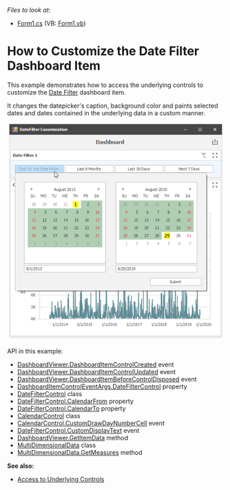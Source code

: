 <!-- default file list -->
*Files to look at*:

* [Form1.cs](./CS/DateFilter_Customization/Form1.cs) (VB: [Form1.vb](./VB/DateFilter_Customization/Form1.vb))
<!-- default file list end -->

# How to Customize the Date Filter Dashboard Item

This example demonstrates how to access the underlying controls to customize the [Date Filter](https://docs.devexpress.com/Dashboard/400675) dashboard item.

It changes the datepicker's caption, background color and paints selected dates and dates contained in the underlying data in a custom manner.

![screenshot](images/screenshot.png)

API in this example:

* [DashboardViewer.DashboardItemControlCreated](https://docs.devexpress.com/Dashboard/DevExpress.DashboardWin.DashboardViewer.DashboardItemControlCreated) event
* [DashboardViewer.DashboardItemControlUpdated](https://docs.devexpress.com/Dashboard/DevExpress.DashboardWin.DashboardViewer.DashboardItemControlUpdated) event
* [DashboardViewer.DashboardItemBeforeControlDisposed](https://docs.devexpress.com/Dashboard/DevExpress.DashboardWin.DashboardViewer.DashboardItemBeforeControlDisposed) event
* [DashboardItemControlEventArgs.DateFilterControl](https://docs.devexpress.com/Dashboard/DevExpress.DashboardWin.DashboardItemControlEventArgs.DateFilterControl) property
* [DateFilterControl](https://docs.devexpress.com/Dashboard/DevExpress.DashboardWin.DateFilterControl) class
* [DateFilterControl.CalendarFrom](https://docs.devexpress.com/Dashboard/DevExpress.DashboardWin.DateFilterControl.CalendarFrom) property
* [DateFilterControl.CalendarTo](https://docs.devexpress.com/Dashboard/DevExpress.DashboardWin.DateFilterControl.CalendarTo) property
* [CalendarControl](https://docs.devexpress.com/WindowsForms/DevExpress.XtraEditors.Controls.CalendarControl) class
* [CalendarControl.CustomDrawDayNumberCell](https://docs.devexpress.com/WindowsForms/DevExpress.XtraEditors.Controls.CalendarControlBase.CustomDrawDayNumberCell) event
* [DateFilterControl.CustomDisplayText](https://docs.devexpress.com/Dashboard/DevExpress.DashboardWin.DateFilterControl.CustomDisplayText) event
* [DashboardViewer.GetItemData](https://docs.devexpress.com/Dashboard/DevExpress.DashboardWin.DashboardViewer.GetItemData(System.String)) method
* [MultiDimensionalData](https://docs.devexpress.com/Dashboard/DevExpress.DashboardCommon.ViewerData.MultiDimensionalData) class
* [MultiDimensionalData.GetMeasures](https://docs.devexpress.com/Dashboard/DevExpress.DashboardCommon.ViewerData.MultiDimensionalData.GetMeasures) method




**See also:**

* [Access to Underlying Controls](https://docs.devexpress.com/Dashboard/18019)